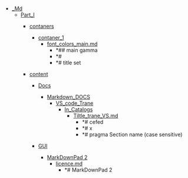 - <a href = "E:\Node_projects\Node_Way\NBase\_Md\_Index\__Arch\_Md\cat._Md\dir._Md.md">_Md</a>
    - <a href = "E:\Node_projects\Node_Way\NBase\_Md\_Index\__Arch\_Md\Part_I\cat.Part_I\dir.Part_I.md">Part_I</a>
        - <a href = "E:\Node_projects\Node_Way\NBase\_Md\_Index\__Arch\_Md\Part_I\contaners\cat.contaners\dir.contaners.md">contaners</a>
            - <a href = "E:\Node_projects\Node_Way\NBase\_Md\_Index\__Arch\_Md\Part_I\contaners\contaner_1\cat.contaner_1\dir.contaner_1.md">contaner_1</a>
                - <a href = "E:\Node_projects\Node_Way\NBase\_Md\_Index\__Arch\_Md\Part_I\contaners\contaner_1\font_colors_main.md">font_colors_main.md</a>
                    - *## main gamma
                    - *#
                    - *# title set
            
        
        - <a href = "E:\Node_projects\Node_Way\NBase\_Md\_Index\__Arch\_Md\Part_I\content\cat.content\dir.content.md">content</a>
            - <a href = "E:\Node_projects\Node_Way\NBase\_Md\_Index\__Arch\_Md\Part_I\content\Docs\cat.Docs\dir.Docs.md">Docs</a>
                - <a href = "E:\Node_projects\Node_Way\NBase\_Md\_Index\__Arch\_Md\Part_I\content\Docs\Markdown_DOCS\cat.Markdown_DOCS\dir.Markdown_DOCS.md">Markdown_DOCS</a>
                    - <a href = "E:\Node_projects\Node_Way\NBase\_Md\_Index\__Arch\_Md\Part_I\content\Docs\Markdown_DOCS\VS_code_Trane\cat.VS_code_Trane\dir.VS_code_Trane.md">VS_code_Trane</a>
                        - <a href = "E:\Node_projects\Node_Way\NBase\_Md\_Index\__Arch\_Md\Part_I\content\Docs\Markdown_DOCS\VS_code_Trane\In_Catalogs\cat.In_Catalogs\dir.In_Catalogs.md">In_Catalogs</a>
                            - <a href = "E:\Node_projects\Node_Way\NBase\_Md\_Index\__Arch\_Md\Part_I\content\Docs\Markdown_DOCS\VS_code_Trane\In_Catalogs\Tiltle_trane_VS.md">Tiltle_trane_VS.md</a>
                                - *# cefed
                                - *# x
                                - *# pragma Section name (case sensitive)
                        
                    
                
            
            - <a href = "E:\Node_projects\Node_Way\NBase\_Md\_Index\__Arch\_Md\Part_I\content\GUI\cat.GUI\dir.GUI.md">GUI</a>
                - <a href = "E:\Node_projects\Node_Way\NBase\_Md\_Index\__Arch\_Md\Part_I\content\GUI\MarkDownPad 2\cat.MarkDownPad 2\dir.MarkDownPad 2.md">MarkDownPad 2</a>
                    - <a href = "E:\Node_projects\Node_Way\NBase\_Md\_Index\__Arch\_Md\Part_I\content\GUI\MarkDownPad 2\licence.md">licence.md</a>
                        - *# MarkDownPad 2
                
            
        
    
